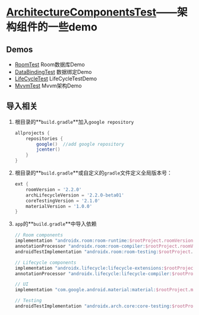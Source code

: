 # [ArchitectureComponentsTest]( https://developer.android.google.cn/topic/libraries/architecture )——架构组件的一些demo


## Demos

* [RoomTest](/RoomTest)  Room数据库Demo
* [DataBindingTest](/DataBindingTest)  数据绑定Demo
* [LifeCycleTest](/LifeCycleTest) LifeCycleTestDemo
* [MvvmTest](/MvvmTest)  Mvvm架构Demo

## 导入相关

1. 根目录的**`build.gradle`**加入`google repository`

   ```groovy
   allprojects {
       repositories {
           google()  //add google repository
           jcenter()
       }
   }
   ```

2. 根目录的**`build.gradle`**或自定义的`gradle`文件定义全局版本号：

   ```groovy
   ext {
       roomVersion = '2.2.0'
       archLifecycleVersion = '2.2.0-beta01'
       coreTestingVersion = '2.1.0'
       materialVersion = '1.0.0'
   }
   ```

3. `app`的**`build.gradle`**中导入依赖

   ```groovy
   // Room components
   implementation "androidx.room:room-runtime:$rootProject.roomVersion"
   annotationProcessor "androidx.room:room-compiler:$rootProject.roomVersion"
   androidTestImplementation "androidx.room:room-testing:$rootProject.roomVersion"
   
   // Lifecycle components
   implementation "androidx.lifecycle:lifecycle-extensions:$rootProject.archLifecycleVersion"
   annotationProcessor "androidx.lifecycle:lifecycle-compiler:$rootProject.archLifecycleVersion"
   
   // UI
   implementation "com.google.android.material:material:$rootProject.materialVersion"
   
   // Testing
   androidTestImplementation "androidx.arch.core:core-testing:$rootProject.coreTestingVersion"
   ```
